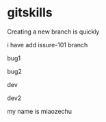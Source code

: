 # gitskills

Creating a new branch is quickly

i have add issure-101 branch



bug1

bug2

dev

dev2

my name is miaozechu